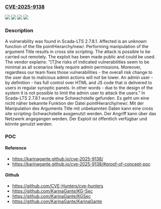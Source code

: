 ### [CVE-2025-9138](https://cve.mitre.org/cgi-bin/cvename.cgi?name=CVE-2025-9138)
![](https://img.shields.io/static/v1?label=Product&message=Scada-LTS&color=blue)
![](https://img.shields.io/static/v1?label=Version&message=2.7.8.1%20&color=brightgreen)
![](https://img.shields.io/static/v1?label=Vulnerability&message=Code%20Injection&color=brightgreen)
![](https://img.shields.io/static/v1?label=Vulnerability&message=Cross%20Site%20Scripting&color=brightgreen)

### Description

A vulnerability was found in Scada-LTS 2.7.8.1. Affected is an unknown function of the file pointHierarchy/new/. Performing manipulation of the argument Title results in cross site scripting. The attack is possible to be carried out remotely. The exploit has been made public and could be used. The vendor explains: "[T]he risks of indicated vulnerabilities seem to be minimal as all scenarios likely require admin permissions. Moreover, regardless our team fixes those vulnerabilities - the overall risk change to the user due to malicious admin actions will not be lower. An admin user - by definition - has full control over HTML and JS code that is delivered to users in regular synoptic panels. In other words - due to the design of the system it is not possible to limit the admin user to attack the users."
In Scada-LTS 2.7.8.1 wurde eine Schwachstelle gefunden. Es geht um eine nicht näher bekannte Funktion der Datei pointHierarchy/new/. Mit der Manipulation des Arguments Title mit unbekannten Daten kann eine cross site scripting-Schwachstelle ausgenutzt werden. Der Angriff kann über das Netzwerk angegangen werden. Der Exploit ist öffentlich verfügbar und könnte genutzt werden.

### POC

#### Reference
- https://karinagante.github.io/cve-2025-9138/
- https://karinagante.github.io/cve-2025-9138/#proof-of-concept-poc

#### Github
- https://github.com/CVE-Hunters/cve-hunters
- https://github.com/KarinaGante/KG-Sec
- https://github.com/KarinaGante/KGSec
- https://github.com/KarinaGante/KarinaGante

